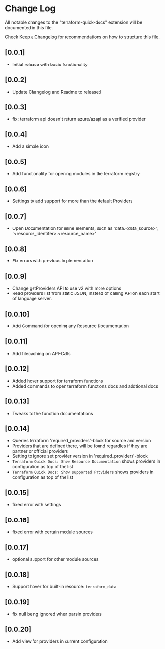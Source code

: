 # Change Log

All notable changes to the "terraform-quick-docs" extension will be documented in this file.

Check [Keep a Changelog](http://keepachangelog.com/) for recommendations on how to structure this file.

## [0.0.1]

- Initial release with basic functionality


## [0.0.2]

- Update Changelog and Readme to released

## [0.0.3]

- fix: terraform api doesn't return azure/azapi as a verified provider

## [0.0.4]

- Add a simple icon

## [0.0.5]

- Add functionality for opening modules in the terraform registry

## [0.0.6]

- Settings to add support for more than the default Providers

## [0.0.7]

- Open Documentation for inline elements, such as 'data.<data_source>', '<resource_identifer>.<resource_name>'

## [0.0.8]

- Fix errors with previous implementation

## [0.0.9]

- Change getProviders API to use v2 with more options
- Read providers list from static JSON, instead of calling API on each start of language server.

## [0.0.10]

- Add Command for opening any Resource Documentation

## [0.0.11]

- Add filecaching on API-Calls

## [0.0.12]

- Added hover support for terraform functions
- Added commands to open terraform functions docs and addtional docs

## [0.0.13]

- Tweaks to the function documentations

## [0.0.14]

- Queries terraform 'required_providers'-block for source and version
- Providers that are defined there, will be found regardles if they are partner or official providers
- Setting to ignore set provider version in 'required_providers'-block
- `Terraform Quick Docs: Show Resource Documentation` shows providers in configuration as top of the list
- `Terraform Quick Docs: Show supported Providers` shows providers in configuration as top of the list

## [0.0.15]

- fixed error with settings

## [0.0.16]

- fixed error with certain module sources

## [0.0.17]

- optional support for other module sources

## [0.0.18]

- Support hover for built-in resource: `terraform_data`

## [0.0.19]

- fix null being ignored when parsin providers

## [0.0.20]

- Add view for providers in current configuration